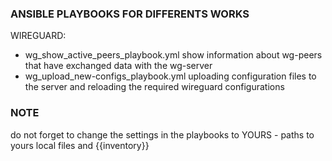### ANSIBLE PLAYBOOKS FOR DIFFERENTS WORKS

WIREGUARD:
+ wg_show_active_peers_playbook.yml
show information about wg-peers that have exchanged data with the wg-server
+ wg_upload_new-configs_playbook.yml
uploading configuration files to the server and reloading the required wireguard configurations

### NOTE
do not forget to change the settings in the playbooks to YOURS - paths to yours local files and {{inventory}}
